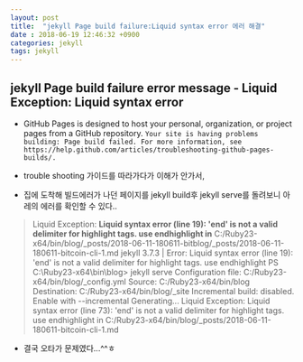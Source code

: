 ```yaml
---
layout: post
title:  "jekyll Page build failure:Liquid syntax error 에러 해결"
date : 2018-06-19 12:46:32 +0900
categories: jekyll
tags: jekyll
---
```


## jekyll Page build failure error message - Liquid Exception: Liquid syntax error
- GitHub Pages is designed to host your personal, organization, or project pages from a GitHub repository.
`Your site is having problems building: Page build failed. For more information, see https://help.github.com/articles/troubleshooting-github-pages-builds/.`

- trouble shooting 가이드를 따라가다가 이해가 안가서, 
- 집에 도착해 빌드에러가 나던 페이지를 jekyll build후 jekyll serve를 돌려보니 아레의 에러를 확인할 수 있다..
> Liquid Exception: **Liquid syntax error (line 19): 'end' is not a valid delimiter for highlight tags. use endhighlight in** C:/Ruby23-x64/bin/blog/_posts/2018-06-11-180611-bitblog/_posts/2018-06-11-180611-bitcoin-cli-1.md
jekyll 3.7.3 | Error:  Liquid syntax error (line 19): 'end' is not a valid delimiter for highlight tags. use endhighlight
PS C:\Ruby23-x64\bin\blog> jekyll serve
Configuration file: C:/Ruby23-x64/bin/blog/_config.yml
            Source: C:/Ruby23-x64/bin/blog
       Destination: C:/Ruby23-x64/bin/blog/_site
 Incremental build: disabled. Enable with --incremental
      Generating...
  Liquid Exception: Liquid syntax error (line 73): 'end' is not a valid delimiter for highlight tags. use endhighlight in C:/Ruby23-x64/bin/blog/_posts/2018-06-11-180611-bitcoin-cli-1.md

- 결국 오타가 문제였다...^^ㅎ
  
  